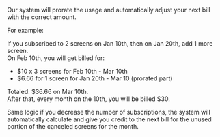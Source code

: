 <p>Our system will prorate the usage and automatically adjust your next bill with the correct amount.</p>
<p>For example:</p>
<p>If you subscribed to 2 screens on Jan 10th, then on Jan 20th, add 1 more screen.<br>On Feb 10th, you will get billed for:</p>
<ul>
<li>$10 x 3 screens for Feb 10th - Mar 10th</li>
<li>$6.66 for 1 screen for Jan 20th - Mar 10 (prorated part)</li>
</ul>
<p>Totaled: $36.66 on Mar 10th.<br>After that, every month on the 10th, you will be billed $30.</p>
<p>Same logic if you decrease the number of subscriptions, the system will automatically calculate and give you credit to the next bill for the unused portion of the canceled screens for the month.</p>